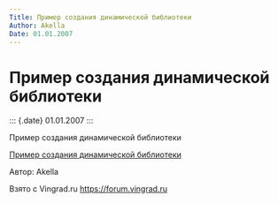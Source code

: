```yaml
---
Title: Пример создания динамической библиотеки
Author: Akella
Date: 01.01.2007
---
```



Пример создания динамической библиотеки
=======================================

::: {.date}
01.01.2007
:::

Пример создания динамической библиотеки

[Пример создания динамической библиотеки](/zip/28_1.zip)

Автор: Akella

Взято с Vingrad.ru <https://forum.vingrad.ru>
